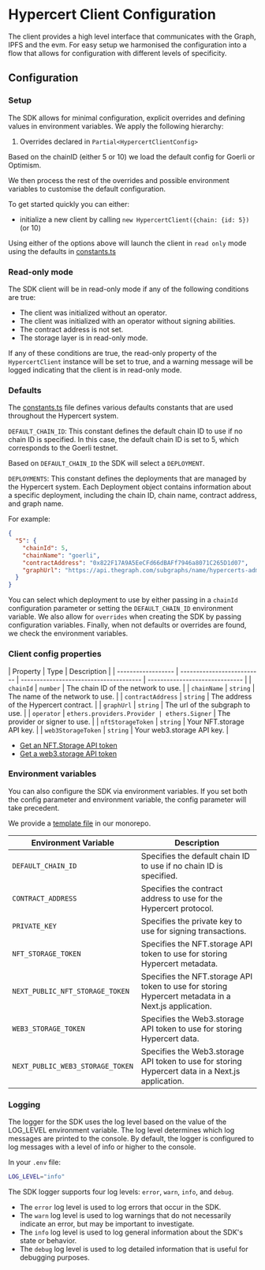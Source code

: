 # Hypercert Client Configuration

The client provides a high level interface that communicates with the Graph, IPFS and the evm. For easy setup we harmonised the configuration into a flow that allows for configuration with different levels of specificity.

## Configuration

### Setup

The SDK allows for minimal configuration, explicit overrides and defining values in environment variables. We apply the following hierarchy:

1. Overrides declared in `Partial<HypercertClientConfig>`

Based on the chainID (either 5 or 10) we load the default config for Goerli or Optimism.

We then process the rest of the overrides and possible environment variables to customise the default configuration.

To get started quickly you can either:

- initialize a new client by calling `new HypercertClient({chain: {id: 5})` (or 10)

Using either of the options above will launch the client in `read only` mode using the defaults in [constants.ts](https://github.com/hypercerts-org/hypercerts/blob/main/sdk/src/constants.ts)

### Read-only mode

The SDK client will be in read-only mode if any of the following conditions are true:

- The client was initialized without an operator.
- The client was initialized with an operator without signing abilities.
- The contract address is not set.
- The storage layer is in read-only mode.

If any of these conditions are true, the read-only property of the `HypercertClient` instance will be set to true, and a warning message will be logged indicating that the client is in read-only mode.

### Defaults

The [constants.ts](https://github.com/hypercerts-org/hypercerts/blob/main/sdk/src/constants.ts) file defines various defaults constants that are used throughout the Hypercert system.

`DEFAULT_CHAIN_ID`: This constant defines the default chain ID to use if no chain ID is specified. In this case, the
default chain ID is set to 5, which corresponds to the Goerli testnet.

Based on `DEFAULT_CHAIN_ID` the SDK will select a `DEPLOYMENT`.

`DEPLOYMENTS`: This constant defines the deployments that are managed by the Hypercert system. Each Deployment object
contains information about a specific deployment, including the chain ID, chain name, contract address, and graph name.

For example:

```json
{
  "5": {
    "chainId": 5,
    "chainName": "goerli",
    "contractAddress": "0x822F17A9A5EeCFd66dBAFf7946a8071C265D1d07",
    "graphUrl": "https://api.thegraph.com/subgraphs/name/hypercerts-admin/hypercerts-testnet"
  }
}
```

You can select which deployment to use by either passing in a `chainId` configuration parameter or setting the `DEFAULT_CHAIN_ID` environment variable. We also allow for `overrides`
when creating the SDK by passing configuration variables. Finally, when not defaults or overrides are found, we check the environment variables.

### Client config properties

| Property           | Type                       | Description                            |
| ------------------ | -------------------------- | -------------------------------------- | ------------------------------ |
| `chainId`          | `number`                   | The chain ID of the network to use.    |
| `chainName`        | `string`                   | The name of the network to use.        |
| `contractAddress`  | `string`                   | The address of the Hypercert contract. |
| `graphUrl`         | `string`                   | The url of the subgraph to use.        |
| `operator`         | `ethers.providers.Provider | ethers.Signer`                         | The provider or signer to use. |
| `nftStorageToken`  | `string`                   | Your NFT.storage API key.              |
| `web3StorageToken` | `string`                   | Your web3.storage API key.             |

- [Get an NFT.Storage API token](https://nft.storage/docs/#get-an-api-token)
- [Get a web3.storage API token](https://web3.storage/docs/how-tos/generate-api-token/)

### Environment variables

You can also configure the SDK via environment variables. If you set both the config parameter and environment variable, the config parameter will take precedent.

We provide a [template file](https://github.com/hypercerts-org/hypercerts/blob/main/sdk/.env.template) in our monorepo.

| Environment Variable             | Description                                                                                         |
| -------------------------------- | --------------------------------------------------------------------------------------------------- |
| `DEFAULT_CHAIN_ID`               | Specifies the default chain ID to use if no chain ID is specified.                                  |
| `CONTRACT_ADDRESS`               | Specifies the contract address to use for the Hypercert protocol.                                   |
| `PRIVATE_KEY`                    | Specifies the private key to use for signing transactions.                                          |
| `NFT_STORAGE_TOKEN`              | Specifies the NFT.storage API token to use for storing Hypercert metadata.                          |
| `NEXT_PUBLIC_NFT_STORAGE_TOKEN`  | Specifies the NFT.storage API token to use for storing Hypercert metadata in a Next.js application. |
| `WEB3_STORAGE_TOKEN`             | Specifies the Web3.storage API token to use for storing Hypercert data.                             |
| `NEXT_PUBLIC_WEB3_STORAGE_TOKEN` | Specifies the Web3.storage API token to use for storing Hypercert data in a Next.js application.    |

### Logging

The logger for the SDK uses the log level based on the value of the LOG_LEVEL environment variable. The log level
determines which log messages are printed to the console. By default, the logger is configured to log messages with a
level of info or higher to the console.

In your `.env` file:

```bash
LOG_LEVEL="info"
```

The SDK logger supports four log levels: `error`, `warn`, `info`, and `debug`.

- The `error` log level is used to log errors that occur in the SDK.
- The `warn` log level is used to log warnings that do not necessarily indicate an error, but may be important to investigate.
- The `info` log level is used to log general information about the SDK's state or behavior.
- The `debug` log level is used to log detailed information that is useful for debugging purposes.

